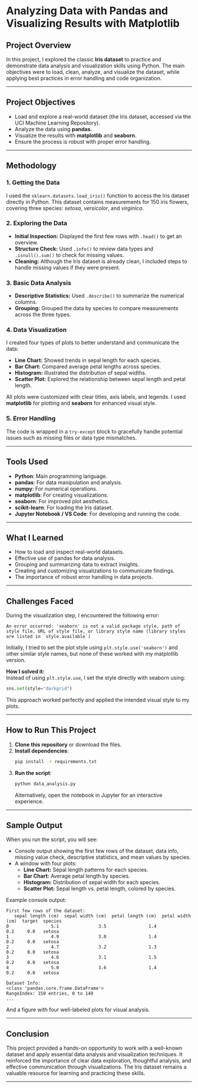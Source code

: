 # Analyzing Data with Pandas and Visualizing Results with Matplotlib

## Project Overview

In this project, I explored the classic **Iris dataset** to practice and demonstrate data analysis and visualization skills using Python. The main objectives were to load, clean, analyze, and visualize the dataset, while applying best practices in error handling and code organization.

---

## Project Objectives

- Load and explore a real-world dataset (the Iris dataset, accessed via the UCI Machine Learning Repository).
- Analyze the data using **pandas**.
- Visualize the results with **matplotlib** and **seaborn**.
- Ensure the process is robust with proper error handling.

---

## Methodology

### 1. Getting the Data
I used the `sklearn.datasets.load_iris()` function to access the Iris dataset directly in Python. This dataset contains measurements for 150 iris flowers, covering three species: *setosa*, *versicolor*, and *virginica*.

### 2. Exploring the Data
- **Initial Inspection:** Displayed the first few rows with `.head()` to get an overview.
- **Structure Check:** Used `.info()` to review data types and `.isnull().sum()` to check for missing values.
- **Cleaning:** Although the Iris dataset is already clean, I included steps to handle missing values if they were present.

### 3. Basic Data Analysis
- **Descriptive Statistics:** Used `.describe()` to summarize the numerical columns.
- **Grouping:** Grouped the data by species to compare measurements across the three types.

### 4. Data Visualization
I created four types of plots to better understand and communicate the data:
- **Line Chart:** Showed trends in sepal length for each species.
- **Bar Chart:** Compared average petal lengths across species.
- **Histogram:** Illustrated the distribution of sepal widths.
- **Scatter Plot:** Explored the relationship between sepal length and petal length.

All plots were customized with clear titles, axis labels, and legends. I used **matplotlib** for plotting and **seaborn** for enhanced visual style.

### 5. Error Handling
The code is wrapped in a `try-except` block to gracefully handle potential issues such as missing files or data type mismatches.

---

## Tools Used

- **Python**: Main programming language.
- **pandas**: For data manipulation and analysis.
- **numpy**: For numerical operations.
- **matplotlib**: For creating visualizations.
- **seaborn**: For improved plot aesthetics.
- **scikit-learn**: For loading the Iris dataset.
- **Jupyter Notebook / VS Code**: For developing and running the code.

---

## What I Learned

- How to load and inspect real-world datasets.
- Effective use of pandas for data analysis.
- Grouping and summarizing data to extract insights.
- Creating and customizing visualizations to communicate findings.
- The importance of robust error handling in data projects.

---

## Challenges Faced

During the visualization step, I encountered the following error:

```
An error occurred: 'seaborn' is not a valid package style, path of style file, URL of style file, or library style name (library styles are listed in `style.available`)
```

Initially, I tried to set the plot style using `plt.style.use('seaborn')` and other similar style names, but none of these worked with my matplotlib version.

**How I solved it:**  
Instead of using `plt.style.use`, I set the style directly with seaborn using:
```python
sns.set(style="darkgrid")
```
This approach worked perfectly and applied the intended visual style to my plots.

---

## How to Run This Project

1. **Clone this repository** or download the files.
2. **Install dependencies**:
   ```bash
   pip install -r requirements.txt
   ```
3. **Run the script**:
   ```bash
   python data_analysis.py
   ```
   Alternatively, open the notebook in Jupyter for an interactive experience.

---

## Sample Output

When you run the script, you will see:
- Console output showing the first few rows of the dataset, data info, missing value check, descriptive statistics, and mean values by species.
- A window with four plots:
    - **Line Chart:** Sepal length patterns for each species.
    - **Bar Chart:** Average petal length by species.
    - **Histogram:** Distribution of sepal width for each species.
    - **Scatter Plot:** Sepal length vs. petal length, colored by species.

Example console output:
```
First few rows of the dataset:
   sepal length (cm)  sepal width (cm)  petal length (cm)  petal width (cm)  target  species
0                5.1               3.5                1.4               0.2     0.0   setosa
1                4.9               3.0                1.4               0.2     0.0   setosa
2                4.7               3.2                1.3               0.2     0.0   setosa
3                4.6               3.1                1.5               0.2     0.0   setosa
4                5.0               3.6                1.4               0.2     0.0   setosa

Dataset Info:
<class 'pandas.core.frame.DataFrame'>
RangeIndex: 150 entries, 0 to 149
...
```
And a figure with four well-labeled plots for visual analysis.

---

## Conclusion

This project provided a hands-on opportunity to work with a well-known dataset and apply essential data analysis and visualization techniques. It reinforced the importance of clear data exploration, thoughtful analysis, and effective communication through visualizations. The Iris dataset remains a valuable resource for learning and practicing these skills.

---